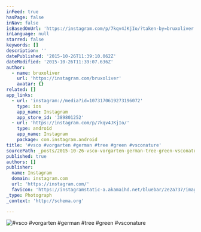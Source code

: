```yaml
---
inFeed: true
hasPage: false
inNav: false
isBasedOnUrl: 'https://instagram.com/p/7kqv4JKjIo/?taken-by=bruxoliver'
inLanguage: null
starred: false
keywords: []
description: ''
datePublished: '2015-10-26T11:39:10.062Z'
dateModified: '2015-10-26T11:39:07.636Z'
author:
  - name: bruxoliver
    url: 'https://instagram.com/bruxoliver'
    avatar: {}
related: []
app_links:
  - url: 'instagram://media?id=1073170619273196072'
    type: ios
    app_name: Instagram
    app_store_id: '389801252'
  - url: 'https://instagram.com/p/7kqv4JKjIo/'
    type: android
    app_name: Instagram
    package: com.instagram.android
title: '#vsco #vorgarten #german #tree #green #vsconature'
sourcePath: _posts/2015-10-26-vsco-vorgarten-german-tree-green-vsconature.md
published: true
authors: []
publisher:
  name: Instagram
  domain: instagram.com
  url: 'https://instagram.com/'
  favicon: 'https://instagramstatic-a.akamaihd.net/bluebar/2e2a737/images/ico/favicon.ico'
_type: Photograph
_context: 'http://schema.org'

---
```

![#vsco #vorgarten #german #tree #green #vsconature](https://scontent.cdninstagram.com/hphotos-xaf1/t51.2885-15/sh0.08/e35/p640x640/11875417_162055554134330_2037439508_n.jpg)